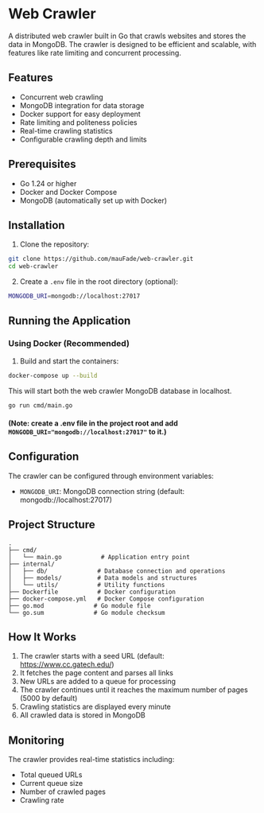 # Web Crawler

A distributed web crawler built in Go that crawls websites and stores the data in MongoDB. The crawler is designed to be efficient and scalable, with features like rate limiting and concurrent processing.

## Features

- Concurrent web crawling
- MongoDB integration for data storage
- Docker support for easy deployment
- Rate limiting and politeness policies
- Real-time crawling statistics
- Configurable crawling depth and limits

## Prerequisites

- Go 1.24 or higher
- Docker and Docker Compose
- MongoDB (automatically set up with Docker)

## Installation

1. Clone the repository:

```bash
git clone https://github.com/mauFade/web-crawler.git
cd web-crawler
```

2. Create a `.env` file in the root directory (optional):

```bash
MONGODB_URI=mongodb://localhost:27017
```

## Running the Application

### Using Docker (Recommended)

1. Build and start the containers:

```bash
docker-compose up --build
```

This will start both the web crawler MongoDB database in localhost.

```bash
go run cmd/main.go
```

#### (Note: create a .env file in the project root and add `MONGODB_URI="mongodb://localhost:27017"` to it.)

## Configuration

The crawler can be configured through environment variables:

- `MONGODB_URI`: MongoDB connection string (default: mongodb://localhost:27017)

## Project Structure

```
.
├── cmd/
│   └── main.go           # Application entry point
├── internal/
│   ├── db/              # Database connection and operations
│   ├── models/          # Data models and structures
│   └── utils/           # Utility functions
├── Dockerfile           # Docker configuration
├── docker-compose.yml   # Docker Compose configuration
├── go.mod              # Go module file
└── go.sum              # Go module checksum
```

## How It Works

1. The crawler starts with a seed URL (default: https://www.cc.gatech.edu/)
2. It fetches the page content and parses all links
3. New URLs are added to a queue for processing
4. The crawler continues until it reaches the maximum number of pages (5000 by default)
5. Crawling statistics are displayed every minute
6. All crawled data is stored in MongoDB

## Monitoring

The crawler provides real-time statistics including:

- Total queued URLs
- Current queue size
- Number of crawled pages
- Crawling rate
